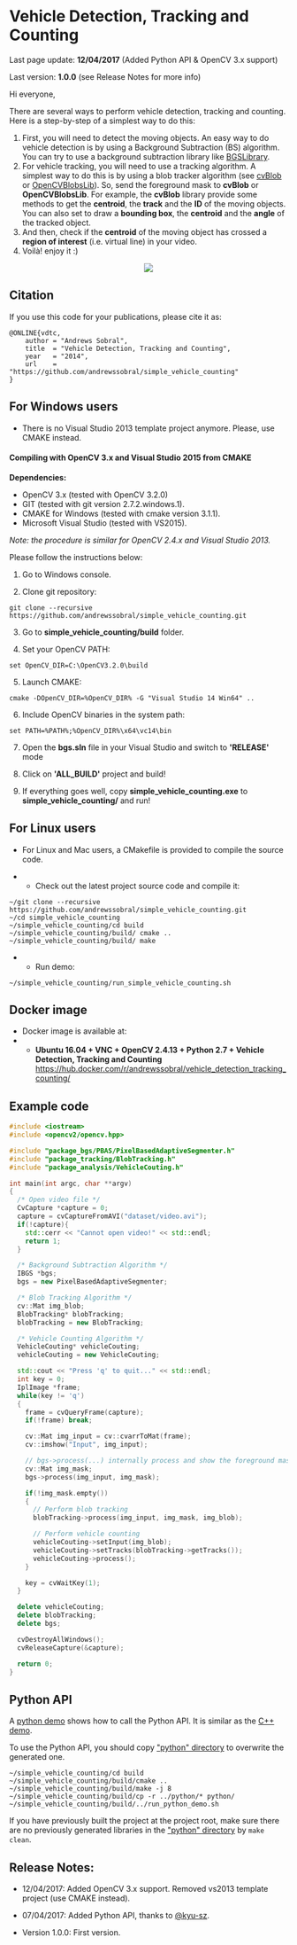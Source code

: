 Vehicle Detection, Tracking and Counting
========================================

Last page update: **12/04/2017** (Added Python API & OpenCV 3.x support)

Last version: **1.0.0** (see Release Notes for more info)

Hi everyone,

There are several ways to perform vehicle detection, tracking and counting.
Here is a step-by-step of a simplest way to do this:

1. First, you will need to detect the moving objects. An easy way to do vehicle detection is by using a Background Subtraction (BS) algorithm. You can try to use a background subtraction library like [BGSLibrary](https://github.com/andrewssobral/bgslibrary#bgslibrary).
2. For vehicle tracking, you will need to use a tracking algorithm. A simplest way to do this is by using a blob tracker algorithm (see [cvBlob](https://code.google.com/p/cvblob/) or [OpenCVBlobsLib](http://opencvblobslib.github.io/opencvblobslib/)). So, send the foreground mask to **cvBlob** or **OpenCVBlobsLib**. For example, the **cvBlob** library provide some methods to get the **centroid**, the **track** and the **ID** of the moving objects. You can also set to draw a **bounding box**, the **centroid** and the **angle** of the tracked object.
3. And then, check if the **centroid** of the moving object has crossed a **region of interest** (i.e. virtual line) in your video.
4. Voilà! enjoy it :)

<p align="center"><img src="https://sites.google.com/site/andrewssobral/vehicle_counting_screen.png" /></p>


Citation
--------
If you use this code for your publications, please cite it as:
```
@ONLINE{vdtc,
    author = "Andrews Sobral",
    title  = "Vehicle Detection, Tracking and Counting",
    year   = "2014",
    url    = "https://github.com/andrewssobral/simple_vehicle_counting"
}
```


For Windows users
-----------------
* There is no Visual Studio 2013 template project anymore. Please, use CMAKE instead.

#### Compiling with OpenCV 3.x and Visual Studio 2015 from CMAKE

**Dependencies:**
* OpenCV 3.x (tested with OpenCV 3.2.0)
* GIT (tested with git version 2.7.2.windows.1).
* CMAKE for Windows (tested with cmake version 3.1.1).
* Microsoft Visual Studio (tested with VS2015).

*Note: the procedure is similar for OpenCV 2.4.x and Visual Studio 2013.*

Please follow the instructions below:

1) Go to Windows console.

2) Clone git repository:
```
git clone --recursive https://github.com/andrewssobral/simple_vehicle_counting.git
```

3) Go to **simple_vehicle_counting/build** folder.

4) Set your OpenCV PATH:
```
set OpenCV_DIR=C:\OpenCV3.2.0\build
```

5) Launch CMAKE:
```
cmake -DOpenCV_DIR=%OpenCV_DIR% -G "Visual Studio 14 Win64" ..
```

6) Include OpenCV binaries in the system path:
```
set PATH=%PATH%;%OpenCV_DIR%\x64\vc14\bin
```

7) Open the **bgs.sln** file in your Visual Studio and switch to **'RELEASE'** mode

8) Click on **'ALL_BUILD'** project and build!

9) If everything goes well, copy **simple_vehicle_counting.exe** to **simple_vehicle_counting/** and run!


For Linux users
-----------------
* For Linux and Mac users, a CMakefile is provided to compile the source code.

* * Check out the latest project source code and compile it:
```
~/git clone --recursive https://github.com/andrewssobral/simple_vehicle_counting.git
~/cd simple_vehicle_counting
~/simple_vehicle_counting/cd build
~/simple_vehicle_counting/build/ cmake ..
~/simple_vehicle_counting/build/ make
```
* * Run demo:
```
~/simple_vehicle_counting/run_simple_vehicle_counting.sh
```


Docker image
----------------------------------------
* Docker image is available at:
* * **Ubuntu 16.04 + VNC + OpenCV 2.4.13 + Python 2.7 + Vehicle Detection, Tracking and Counting**
https://hub.docker.com/r/andrewssobral/vehicle_detection_tracking_counting/

Example code
------------
```C++
#include <iostream>
#include <opencv2/opencv.hpp>

#include "package_bgs/PBAS/PixelBasedAdaptiveSegmenter.h"
#include "package_tracking/BlobTracking.h"
#include "package_analysis/VehicleCouting.h"

int main(int argc, char **argv)
{
  /* Open video file */
  CvCapture *capture = 0;
  capture = cvCaptureFromAVI("dataset/video.avi");
  if(!capture){
    std::cerr << "Cannot open video!" << std::endl;
    return 1;
  }

  /* Background Subtraction Algorithm */
  IBGS *bgs;
  bgs = new PixelBasedAdaptiveSegmenter;

  /* Blob Tracking Algorithm */
  cv::Mat img_blob;
  BlobTracking* blobTracking;
  blobTracking = new BlobTracking;

  /* Vehicle Counting Algorithm */
  VehicleCouting* vehicleCouting;
  vehicleCouting = new VehicleCouting;

  std::cout << "Press 'q' to quit..." << std::endl;
  int key = 0;
  IplImage *frame;
  while(key != 'q')
  {
    frame = cvQueryFrame(capture);
    if(!frame) break;

    cv::Mat img_input = cv::cvarrToMat(frame);
    cv::imshow("Input", img_input);

    // bgs->process(...) internally process and show the foreground mask image
    cv::Mat img_mask;
    bgs->process(img_input, img_mask);

    if(!img_mask.empty())
    {
      // Perform blob tracking
      blobTracking->process(img_input, img_mask, img_blob);

      // Perform vehicle counting
      vehicleCouting->setInput(img_blob);
      vehicleCouting->setTracks(blobTracking->getTracks());
      vehicleCouting->process();
    }

    key = cvWaitKey(1);
  }

  delete vehicleCouting;
  delete blobTracking;
  delete bgs;

  cvDestroyAllWindows();
  cvReleaseCapture(&capture);

  return 0;
}
```


Python API
----------------------------------------
A [python demo](python/demo.py) shows how to call the Python API.
It is similar as the [C++ demo](Demo.cpp).

To use the Python API, you should copy ["python" directory](python) to overwrite the generated one.

```
~/simple_vehicle_counting/cd build
~/simple_vehicle_counting/build/cmake ..
~/simple_vehicle_counting/build/make -j 8
~/simple_vehicle_counting/build/cp -r ../python/* python/
~/simple_vehicle_counting/build/../run_python_demo.sh
```

If you have previously built the project at the project root,
make sure there are no previously generated libraries in the ["python" directory](python) by ```make clean```.


Release Notes:
--------------
* 12/04/2017: Added OpenCV 3.x support. Removed vs2013 template project (use CMAKE instead).

* 07/04/2017: Added Python API, thanks to [@kyu-sz](https://github.com/kyu-sz).

* Version 1.0.0: First version.
